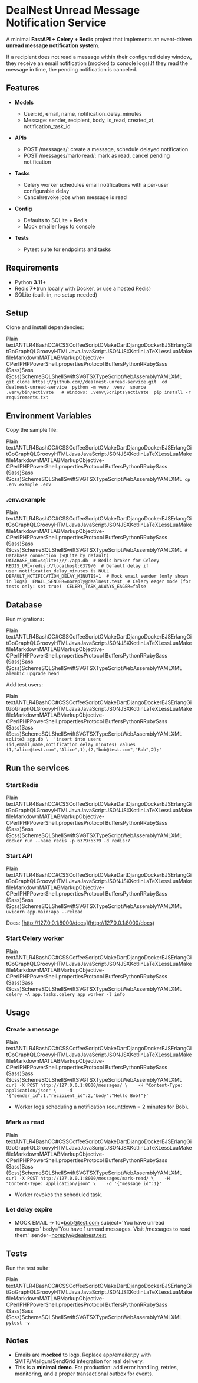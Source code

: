 # DealNest Unread Message Notification Service

A minimal **FastAPI + Celery + Redis** project that implements an event-driven **unread message notification system**.

If a recipient does not read a message within their configured delay window, they receive an email notification (mocked to console logs).If they read the message in time, the pending notification is canceled.

## Features

- **Models**

  - User: id, email, name, notification_delay_minutes
  - Message: sender, recipient, body, is_read, created_at, notification_task_id

- **APIs**

  - POST /messages/: create a message, schedule delayed notification
  - POST /messages/mark-read/: mark as read, cancel pending notification

- **Tasks**

  - Celery worker schedules email notifications with a per-user configurable delay
  - Cancel/revoke jobs when message is read

- **Config**

  - Defaults to SQLite + Redis
  - Mock emailer logs to console

- **Tests**

  - Pytest suite for endpoints and tasks

## Requirements

- Python **3.11+**
- Redis **7+**(run locally with Docker, or use a hosted Redis)
- SQLite (built-in, no setup needed)

## Setup

Clone and install dependencies:

Plain textANTLR4BashCC#CSSCoffeeScriptCMakeDartDjangoDockerEJSErlangGitGoGraphQLGroovyHTMLJavaJavaScriptJSONJSXKotlinLaTeXLessLuaMakefileMarkdownMATLABMarkupObjective-CPerlPHPPowerShell.propertiesProtocol BuffersPythonRRubySass (Sass)Sass (Scss)SchemeSQLShellSwiftSVGTSXTypeScriptWebAssemblyYAMLXML`  git clone https://github.com//dealnest-unread-service.git  cd dealnest-unread-service  python -m venv .venv  source .venv/bin/activate   # Windows: .venv\Scripts\activate  pip install -r requirements.txt  `

## Environment Variables

Copy the sample file:

Plain textANTLR4BashCC#CSSCoffeeScriptCMakeDartDjangoDockerEJSErlangGitGoGraphQLGroovyHTMLJavaJavaScriptJSONJSXKotlinLaTeXLessLuaMakefileMarkdownMATLABMarkupObjective-CPerlPHPPowerShell.propertiesProtocol BuffersPythonRRubySass (Sass)Sass (Scss)SchemeSQLShellSwiftSVGTSXTypeScriptWebAssemblyYAMLXML`  cp .env.example .env  `

### .env.example

Plain textANTLR4BashCC#CSSCoffeeScriptCMakeDartDjangoDockerEJSErlangGitGoGraphQLGroovyHTMLJavaJavaScriptJSONJSXKotlinLaTeXLessLuaMakefileMarkdownMATLABMarkupObjective-CPerlPHPPowerShell.propertiesProtocol BuffersPythonRRubySass (Sass)Sass (Scss)SchemeSQLShellSwiftSVGTSXTypeScriptWebAssemblyYAMLXML`  # Database connection (SQLite by default)  DATABASE_URL=sqlite:///./app.db  # Redis broker for Celery  REDIS_URL=redis://localhost:6379/0  # Default delay if user.notification_delay_minutes is NULL  DEFAULT_NOTIFICATION_DELAY_MINUTES=1  # Mock email sender (only shown in logs)  EMAIL_SENDER=noreply@dealnest.test  # Celery eager mode (for tests only: set true)  CELERY_TASK_ALWAYS_EAGER=false  `

## Database

Run migrations:

Plain textANTLR4BashCC#CSSCoffeeScriptCMakeDartDjangoDockerEJSErlangGitGoGraphQLGroovyHTMLJavaJavaScriptJSONJSXKotlinLaTeXLessLuaMakefileMarkdownMATLABMarkupObjective-CPerlPHPPowerShell.propertiesProtocol BuffersPythonRRubySass (Sass)Sass (Scss)SchemeSQLShellSwiftSVGTSXTypeScriptWebAssemblyYAMLXML`  alembic upgrade head  `

Add test users:

Plain textANTLR4BashCC#CSSCoffeeScriptCMakeDartDjangoDockerEJSErlangGitGoGraphQLGroovyHTMLJavaJavaScriptJSONJSXKotlinLaTeXLessLuaMakefileMarkdownMATLABMarkupObjective-CPerlPHPPowerShell.propertiesProtocol BuffersPythonRRubySass (Sass)Sass (Scss)SchemeSQLShellSwiftSVGTSXTypeScriptWebAssemblyYAMLXML`  sqlite3 app.db \  'insert into users (id,email,name,notification_delay_minutes) values (1,"alice@test.com","Alice",1),(2,"bob@test.com","Bob",2);'  `

## Run the services

### Start Redis

Plain textANTLR4BashCC#CSSCoffeeScriptCMakeDartDjangoDockerEJSErlangGitGoGraphQLGroovyHTMLJavaJavaScriptJSONJSXKotlinLaTeXLessLuaMakefileMarkdownMATLABMarkupObjective-CPerlPHPPowerShell.propertiesProtocol BuffersPythonRRubySass (Sass)Sass (Scss)SchemeSQLShellSwiftSVGTSXTypeScriptWebAssemblyYAMLXML`  docker run --name redis -p 6379:6379 -d redis:7  `

### Start API

Plain textANTLR4BashCC#CSSCoffeeScriptCMakeDartDjangoDockerEJSErlangGitGoGraphQLGroovyHTMLJavaJavaScriptJSONJSXKotlinLaTeXLessLuaMakefileMarkdownMATLABMarkupObjective-CPerlPHPPowerShell.propertiesProtocol BuffersPythonRRubySass (Sass)Sass (Scss)SchemeSQLShellSwiftSVGTSXTypeScriptWebAssemblyYAMLXML`  uvicorn app.main:app --reload  `

Docs: [http://127.0.0.1:8000/docs](http://127.0.0.1:8000/docs)

### Start Celery worker

Plain textANTLR4BashCC#CSSCoffeeScriptCMakeDartDjangoDockerEJSErlangGitGoGraphQLGroovyHTMLJavaJavaScriptJSONJSXKotlinLaTeXLessLuaMakefileMarkdownMATLABMarkupObjective-CPerlPHPPowerShell.propertiesProtocol BuffersPythonRRubySass (Sass)Sass (Scss)SchemeSQLShellSwiftSVGTSXTypeScriptWebAssemblyYAMLXML`  celery -A app.tasks.celery_app worker -l info  `

## Usage

### Create a message

Plain textANTLR4BashCC#CSSCoffeeScriptCMakeDartDjangoDockerEJSErlangGitGoGraphQLGroovyHTMLJavaJavaScriptJSONJSXKotlinLaTeXLessLuaMakefileMarkdownMATLABMarkupObjective-CPerlPHPPowerShell.propertiesProtocol BuffersPythonRRubySass (Sass)Sass (Scss)SchemeSQLShellSwiftSVGTSXTypeScriptWebAssemblyYAMLXML`  curl -X POST http://127.0.0.1:8000/messages/ \    -H "Content-Type: application/json" \    -d '{"sender_id":1,"recipient_id":2,"body":"Hello Bob!"}'  `

- Worker logs scheduling a notification (countdown = 2 minutes for Bob).

### Mark as read

Plain textANTLR4BashCC#CSSCoffeeScriptCMakeDartDjangoDockerEJSErlangGitGoGraphQLGroovyHTMLJavaJavaScriptJSONJSXKotlinLaTeXLessLuaMakefileMarkdownMATLABMarkupObjective-CPerlPHPPowerShell.propertiesProtocol BuffersPythonRRubySass (Sass)Sass (Scss)SchemeSQLShellSwiftSVGTSXTypeScriptWebAssemblyYAMLXML`  curl -X POST http://127.0.0.1:8000/messages/mark-read/ \    -H "Content-Type: application/json" \    -d '{"message_id":1}'  `

- Worker revokes the scheduled task.

### Let delay expire

- MOCK EMAIL -> to=bob@test.com subject='You have unread messages' body='You have 1 unread messages. Visit /messages to read them.' sender=noreply@dealnest.test

## Tests

Run the test suite:

Plain textANTLR4BashCC#CSSCoffeeScriptCMakeDartDjangoDockerEJSErlangGitGoGraphQLGroovyHTMLJavaJavaScriptJSONJSXKotlinLaTeXLessLuaMakefileMarkdownMATLABMarkupObjective-CPerlPHPPowerShell.propertiesProtocol BuffersPythonRRubySass (Sass)Sass (Scss)SchemeSQLShellSwiftSVGTSXTypeScriptWebAssemblyYAMLXML`  pytest -v  `

## Notes

- Emails are **mocked** to logs. Replace app/emailer.py with SMTP/Mailgun/SendGrid integration for real delivery.
- This is a **minimal demo**. For production: add error handling, retries, monitoring, and a proper transactional outbox for events.
